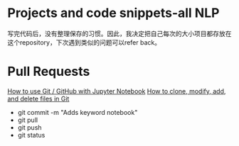 # Projects and code snippets-all NLP
写完代码后，没有整理保存的习惯。因此，我决定把自己每次的大小项目都存放在这个repository，下次遇到类似的问题可以refer back。

# Pull Requests
[How to use Git / GitHub with Jupyter Notebook](https://towardsdatascience.com/how-to-use-git-github-with-jupyter-notebook-7144d6577b44)
[How to clone, modify, add, and delete files in Git](https://opensource.com/article/18/2/how-clone-modify-add-delete-git-files)

- git commit -m "Adds keyword notebook"
- git pull
- git push
- git status
